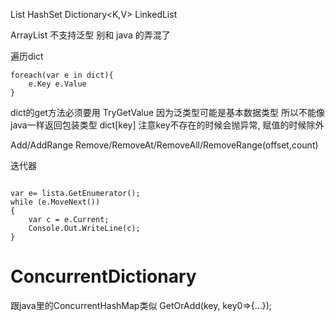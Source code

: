 List<T>
HashSet<T>
Dictionary<K,V>
LinkedList<T>

ArrayList 不支持泛型 别和 java 的弄混了

遍历dict
```
foreach(var e in dict){
	e.Key e.Value
}
```

dict的get方法必须要用 TryGetValue 因为泛类型可能是基本数据类型 所以不能像java一样返回包装类型
dict[key] 注意key不存在的时候会抛异常, 赋值的时候除外

Add/AddRange
Remove/RemoveAt/RemoveAll/RemoveRange(offset,count)

迭代器
```

var e= lista.GetEnumerator();
while (e.MoveNext())
{
    var c = e.Current;
    Console.Out.WriteLine(c);
}
```


# ConcurrentDictionary #
跟java里的ConcurrentHashMap类似
GetOrAdd(key, key0=>{...});

